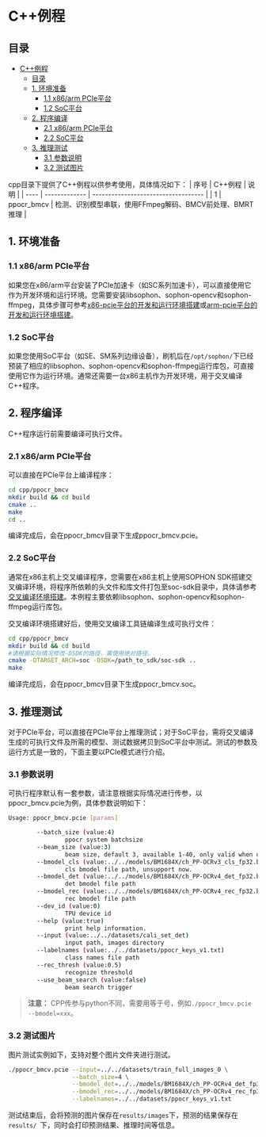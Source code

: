 # C++例程

## 目录

- [C++例程](#c例程)
  - [目录](#目录)
  - [1. 环境准备](#1-环境准备)
    - [1.1 x86/arm PCIe平台](#11-x86arm-pcie平台)
    - [1.2 SoC平台](#12-soc平台)
  - [2. 程序编译](#2-程序编译)
    - [2.1 x86/arm PCIe平台](#21-x86arm-pcie平台)
    - [2.2 SoC平台](#22-soc平台)
  - [3. 推理测试](#3-推理测试)
    - [3.1 参数说明](#31-参数说明)
    - [3.2 测试图片](#32-测试图片)

cpp目录下提供了C++例程以供参考使用，具体情况如下：
| 序号  | C++例程      | 说明                                 |
| ---- | ------------- | -----------------------------------  |
| 1    | ppocr_bmcv   | 检测、识别模型串联，使用FFmpeg解码、BMCV前处理、BMRT推理   |

## 1. 环境准备
### 1.1 x86/arm PCIe平台
如果您在x86/arm平台安装了PCIe加速卡（如SC系列加速卡），可以直接使用它作为开发环境和运行环境。您需要安装libsophon、sophon-opencv和sophon-ffmpeg，具体步骤可参考[x86-pcie平台的开发和运行环境搭建](../../../docs/Environment_Install_Guide.md#3-x86-pcie平台的开发和运行环境搭建)或[arm-pcie平台的开发和运行环境搭建](../../../docs/Environment_Install_Guide.md#5-arm-pcie平台的开发和运行环境搭建)。

### 1.2 SoC平台
如果您使用SoC平台（如SE、SM系列边缘设备），刷机后在`/opt/sophon/`下已经预装了相应的libsophon、sophon-opencv和sophon-ffmpeg运行库包，可直接使用它作为运行环境。通常还需要一台x86主机作为开发环境，用于交叉编译C++程序。


## 2. 程序编译
C++程序运行前需要编译可执行文件。
### 2.1 x86/arm PCIe平台
可以直接在PCIe平台上编译程序：
```bash
cd cpp/ppocr_bmcv
mkdir build && cd build
cmake .. 
make
cd ..
```
编译完成后，会在ppocr_bmcv目录下生成ppocr_bmcv.pcie。

### 2.2 SoC平台
通常在x86主机上交叉编译程序，您需要在x86主机上使用SOPHON SDK搭建交叉编译环境，将程序所依赖的头文件和库文件打包至soc-sdk目录中，具体请参考[交叉编译环境搭建](../../../docs/Environment_Install_Guide.md#41-交叉编译环境搭建)。本例程主要依赖libsophon、sophon-opencv和sophon-ffmpeg运行库包。

交叉编译环境搭建好后，使用交叉编译工具链编译生成可执行文件：
```bash
cd cpp/ppocr_bmcv
mkdir build && cd build
#请根据实际情况修改-DSDK的路径，需使用绝对路径。
cmake -DTARGET_ARCH=soc -DSDK=/path_to_sdk/soc-sdk ..  
make
```
编译完成后，会在ppocr_bmcv目录下生成ppocr_bmcv.soc。

## 3. 推理测试
对于PCIe平台，可以直接在PCIe平台上推理测试；对于SoC平台，需将交叉编译生成的可执行文件及所需的模型、测试数据拷贝到SoC平台中测试。测试的参数及运行方式是一致的，下面主要以PCIe模式进行介绍。

### 3.1 参数说明
可执行程序默认有一套参数，请注意根据实际情况进行传参，以ppocr_bmcv.pcie为例，具体参数说明如下：
```bash
Usage: ppocr_bmcv.pcie [params] 

        --batch_size (value:4)
                ppocr system batchsize
        --beam_size (value:3)
                beam size, default 3, available 1-40, only valid when using beam search
        --bmodel_cls (value:../../models/BM1684X/ch_PP-OCRv3_cls_fp32.bmodel)
                cls bmodel file path, unsupport now.
        --bmodel_det (value:../../models/BM1684X/ch_PP-OCRv4_det_fp32.bmodel)
                det bmodel file path
        --bmodel_rec (value:../../models/BM1684X/ch_PP-OCRv4_rec_fp32.bmodel)
                rec bmodel file path
        --dev_id (value:0)
                TPU device id
        --help (value:true)
                print help information.
        --input (value:../../datasets/cali_set_det)
                input path, images directory
        --labelnames (value:../../datasets/ppocr_keys_v1.txt)
                class names file path
        --rec_thresh (value:0.5)
                recognize threshold
        --use_beam_search (value:false)
                beam search trigger
```
> **注意：** CPP传参与python不同，需要用等于号，例如`./ppocr_bmcv.pcie --bmodel=xxx`。

### 3.2 测试图片
图片测试实例如下，支持对整个图片文件夹进行测试。
```bash
./ppocr_bmcv.pcie --input=../../datasets/train_full_images_0 \
                  --batch_size=4 \
                  --bmodel_det=../../models/BM1684X/ch_PP-OCRv4_det_fp32.bmodel \
                  --bmodel_rec=../../models/BM1684X/ch_PP-OCRv4_rec_fp32.bmodel \
                  --labelnames=../../datasets/ppocr_keys_v1.txt
```
测试结束后，会将预测的图片保存在`results/images`下，预测的结果保存在`results/ `下，同时会打印预测结果、推理时间等信息。
